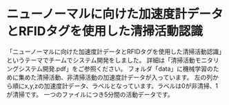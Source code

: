 # ニューノーマルに向けた加速度計データとRFIDタグを使用した清掃活動認識
「ニューノーマルに向けた加速度計データとRFIDタグを使用した清掃活動認識」というテーマでチームでシステム開発をしました。
詳細は「清掃活動モニタリングシステム開発.pdf」をご参照ください。
フォルダ「data」に機械学習のために集めた清掃活動、非清掃活動の加速度計データが入っています。
左の列から順にx,y,zの加速度計データ、ラベルとなっています。ラベルは0が非清掃、1が清掃です。
一つのファイルにつき5分間の活動データです。  

